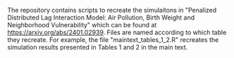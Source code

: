 The repository contains scripts to recreate the simulaitons in "Penalized Distributed Lag Interaction Model: Air Pollution, Birth Weight and Neighborhood Vulnerability" which can be found at https://arxiv.org/abs/2401.02939. Files are named according to which table they recreate. For example, the file "maintext_tables_1_2.R" recreates the simulation results presented in Tables 1 and 2 in the main text. 
